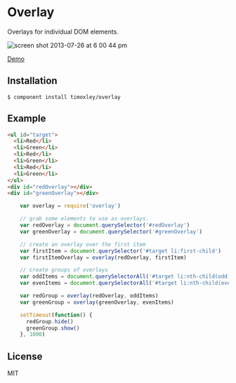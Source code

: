 # Overlay

  Overlays for individual DOM elements.
  
  ![screen shot 2013-07-26 at 6 00 44 pm](https://f.cloud.github.com/assets/43438/861806/aa96fe38-f5da-11e2-9555-83edbddcbcfc.png)
  
  [Demo](http://timoxley.github.io/overlay/examples/lorem.html)

## Installation

    $ component install timoxley/overlay

## Example

```html
<ul id="target">
  <li>Red</li>
  <li>Green</li>
  <li>Red</li>
  <li>Green</li>
  <li>Red</li>
  <li>Green</li>
</ul>
<div id="redOverlay"></div>
<div id="greenOverlay"></div>
```

```js
    var overlay = require('overlay')

    // grab some elements to use as overlays.
    var redOverlay = document.querySelector('#redOverlay')
    var greenOverlay = document.querySelector('#greenOverlay')

    // create an overlay over the first item
    var firstItem = document.querySelector('#target li:first-child')
    var firstItemOverlay = overlay(redOverlay, firstItem)

    // create groups of overlays
    var oddItems = document.querySelectorAll('#target li:nth-child(odd)')
    var evenItems = document.querySelectorAll('#target li:nth-child(even)')

    var redGroup = overlay(redOverlay, oddItems)
    var greenGroup = overlay(greenOverlay, evenItems)

    setTimeout(function() {
      redGroup.hide()
      greenGroup.show()
    }, 1000)

```

## License

  MIT
